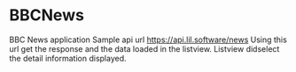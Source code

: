 # BBCNews
BBC News application
Sample api url https://api.lil.software/news
Using this url get the response and the data loaded in the listview. Listview didselect the detail information displayed.
